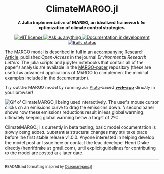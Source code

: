 <!-- Title -->
<h1 align="center">
  ClimateMARGO.jl
</h1>

<!-- description -->
<p align="center">
  <strong> A Julia implementation of <b>MARGO</b>, an idealized framework for optimization of climate control strategies.</strong>
</p>

<!-- Information badges -->
<p align="center">
  <a href="https://mit-license.org">
    <img alt="MIT license" src="https://img.shields.io/badge/License-MIT-blue.svg?style=flat-square">
  </a>
  <a href="https://github.com/ClimateMARGO/ClimateMARGO.jl/issues/new">
    <img alt="Ask us anything" src="https://img.shields.io/badge/Ask%20us-anything-1abc9c.svg?style=flat-square">
  </a>
  <a href="https://ClimateMARGO.github.io/ClimateMARGO.jl/dev/">
    <img alt="Documentation in development" src="https://img.shields.io/badge/docs-latest-blue.svg?style=flat-square">
  </a>
  <a href="https://travis-ci.com/ClimateMARGO/ClimateMARGO.jl">
    <img alt="Build status" src="https://travis-ci.com/ClimateMARGO/ClimateMARGO.jl.svg?branch=main">
  </a>
</p>

<!-- CI/CD badges -->

The MARGO model is described in full in an [accompanying Research Article](https://iopscience.iop.org/article/10.1088/1748-9326/ac243e/pdf), published *Open-Access* in the journal *Environmental Research Letters*. The julia scripts and jupyter notebooks that contain all of the paper's analysis are available in the [MARGO-paper](https://github.com/ClimateMARGO/MARGO-paper) repository (these are useful as advanced applications of MARGO to complement the minimal examples included in the documentation).

Try out the MARGO model by running our [Pluto](https://plutojl.org)-based [**web-app**](https://margo.plutojl.org/introduction.html) directly in your browser!

![Gif of ClimateMARGO.jl being used interactively. The user's mouse cursor clicks on an emissions curve to drag the emissions down. A second panel shows how these emissions reductions result in less global warming, ultimately keeping global warming below a target of 2ºC.](https://raw.githubusercontent.com/hdrake/MARGO-gifs/main/MARGO_interactive_2degrees.gif)

ClimateMARGO.jl is currently in beta testing; basic model documentation is slowly being added. Substantial structural changes may still take place before the first stable release v1.0.0. Anyone interested in helping develop the model post an Issue here or contact the lead developer Henri Drake directly (henrifdrake `at` gmail.com), until explicit guidelines for contributing to the model are posted at a later date.


----
<small>README.md formatting inspired by [Oceananigans.jl](https://github.com/CliMA/Oceananigans.jl)</small>
